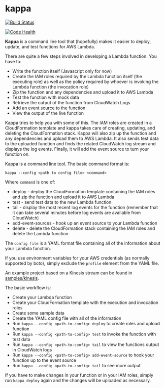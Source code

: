 kappa
=====

[![Build Status](https://travis-ci.org/garnaat/kappa.svg?branch=develop)](https://travis-ci.org/garnaat/kappa)

[![Code Health](https://landscape.io/github/garnaat/kappa/develop/landscape.svg)](https://landscape.io/github/garnaat/kappa/develop)

**Kappa** is a command line tool that (hopefully) makes it easier to
deploy, update, and test functions for AWS Lambda.

There are quite a few steps involved in developing a Lambda function.
You have to:

* Write the function itself (Javascript only for now)
* Create the IAM roles required by the Lambda function itself (the executing
role) as well as the policy required by whoever is invoking the Lambda
function (the invocation role)
* Zip the function and any dependencies and upload it to AWS Lambda
* Test the function with mock data
* Retrieve the output of the function from CloudWatch Logs
* Add an event source to the function
* View the output of the live function

Kappa tries to help you with some of this.  The IAM roles are created
in a CloudFormation template and kappa takes care of creating, updating, and
deleting the CloudFormation stack.  Kappa will also zip up the function and
any dependencies and upload them to AWS Lambda.  It also sends test data
to the uploaded function and finds the related CloudWatch log stream and
displays the log events.  Finally, it will add the event source to turn
your function on.

Kappa is a command line tool.  The basic command format is:

    kappa --config <path to config file> <command>

Where ``command`` is one of:

* deploy - deploy the CloudFormation template containing the IAM roles and zip the function and upload it to AWS Lambda
* test - send test data to the new Lambda function
* tail - display the most recent log events for the function (remember that it can take several minutes before log events are available from CloudWatch)
* add-event-sources - hook up an event source to your Lambda function
* delete - delete the CloudFormation stack containing the IAM roles and delete the Lambda function

The ``config file`` is a YAML format file containing all of the information
about your Lambda function.

If you use environment variables for your AWS credentials (as normally supported by boto),
simply exclude the ``profile`` element from the YAML file.

An example project based on a Kinesis stream can be found in
[samples/kinesis](https://github.com/garnaat/kappa/tree/develop/samples/kinesis).

The basic workflow is:

* Create your Lambda function
* Create your CloudFormation template with the execution and invocation roles
* Create some sample data
* Create the YAML config file with all of the information
* Run ``kappa --config <path-to-config> deploy`` to create roles and upload function
* Run ``kappa --config <path-to-config> test`` to invoke the function with test data
* Run ``kappa --config <path-to-config> tail`` to view the functions output in CloudWatch logs
* Run ``kappa --config <path-to-config> add-event-source`` to hook your function up to the event source
* Run ``kappa --config <path-to-config> tail`` to see more output

If you have to make changes in your function or in your IAM roles, simply run
``kappa deploy`` again and the changes will be uploaded as necessary.
